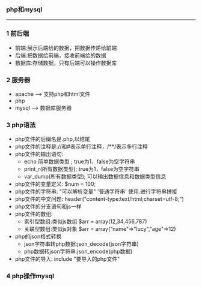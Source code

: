 ### php和mysql
--------------
### 1 前后端
+ 前端:展示后端给的数据，把数据传递给前端
+ 后端:把数据给前端，接收前端给的数据
+ 数据库:存储数据，只有后端可以操作数据库

### 2 服务器
+ apache --> 支持php和html文件
+ php
+ mysql --> 数据库服务器

### 3 php语法
+ php文件的后缀名是.php,以<?php开头，以?>结尾
+ php文件的注释是://和#表示单行注释，/**/表示多行注释
+ php文件的输出语句:
  + echo 简单数据类型 ;  true为1，false为空字符串
  + print_r(所有数据类型);  true为1，false为空字符串
  + var_dump(所有数据类型); 可以输出数据信息和数据类型信息
+ php文件的变量定义: $num = 100;
+ php文件的字符串: "可以解析变量"   '普通字符串'  使用.进行字符串拼接
+ php文件的中文问题: header("content-type:text/html;charset=utf-8;")
+ php文件的分支语句和js一样  
+ php文件的数组:
  + 索引型数组:类似js数组  $arr = array(12,34,456,787)
  + 关联型数组:类似js对象  $arr = array("name"=>"lucy","age"=>12)
+ php的json格式转换
  + json字符串转php数据:json_decode(json字符串)
  + php数据转json字符串:json_encode(php数据)
+ php文件的导入: include "要导入的php文件"


### 4 php操作mysql

